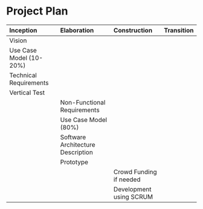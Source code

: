 # Project Plan

| Inception | Elaboration | Construction | Transition |
| :--- | :--- | :--- | :--- |
| Vision |
| Use Case Model (10-20%) |
| Technical Requirements |
| Vertical Test |
|| Non-Functional Requirements |
|| Use Case Model (80%) |
|| Software Architecture Description |
|| Prototype |
||| Crowd Funding if needed |
||| Development using SCRUM |